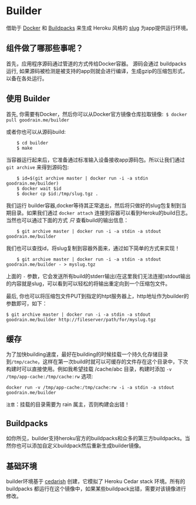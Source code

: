 # Builder

借助于 [Docker](http://docker.io) 和 [Buildpacks](https://devcenter.heroku.com/articles/buildpacks) 来生成 Heroku 风格的 [slug](https://devcenter.heroku.com/articles/slug-compiler) 为app提供运行环境。

## 组件做了哪那些事呢？

首先，应用程序源码通过管道的方式传给Docker容器。
源码会通过 buildpacks 运行, 如果源码被检测是被支持的app则就会进行编译，生成gzip的压缩包形式，以备在各处运行。

## 使用 Builder

首先, 你需要有Docker，然后你可以从Docker官方镜像仓库拉取镜像:
    ​```
    $ docker pull goodrain.me/builder
    ​```

或者你也可以从源码build:
```
	$ cd builder
	$ make
```

当容器运行起来后，它准备通过标准输入设备接收app源码包。所以让我们通过`git archive` 来得到源码包:
```
	$ id=$(git archive master | docker run -i -a stdin goodrain.me/builder)
	$ docker wait $id
	$ docker cp $id:/tmp/slug.tgz .
```

我们运行 builder容器,docker等待其正常退出，然后将只做好的slug包复制到当期目录。如果我们通过 `docker attach` 连接到容器可以看到Heroku的build日志。当然也可以通过下面的方式 *只* 查看build的输出信息：
```
	$ git archive master | docker run -i -a stdin -a stdout goodrain.me/builder
```

我们也可以查找id，将slug复制到容器外面来，通过如下简单的方式来实现！
```
	$ git archive master | docker run -i -a stdin -a stdout goodrain.me/builder - > myslug.tgz
```

上面的 `-` 参数，它会发送所有build的stderr输出(在这里我们无法连接)stdout输出的内容就是slug，可以看到可以轻松的将输出重定向到一个压缩包文件。

最后, 你也可以将压缩包文件PUT到指定的htpt服务器上，http地址作为builder的参数即可，如下：

	$ git archive master | docker run -i -a stdin -a stdout goodrain.me/builder http://fileserver/path/for/myslug.tgz

## 缓存

为了加快building速度，最好在building的时候挂载一个持久化存储目录到`/tmp/cache`，这样在第一次build时就可以可缓存的文件存在这个目录中，下次构建时可以直接使用。例如我希望挂载 /cache/abc 目录，构建时添加 `-v /tmp/app-cache:/tmp/cache:rw` 选项:

	docker run -v /tmp/app-cache:/tmp/cache:rw -i -a stdin -a stdout goodrain.me/builder

`注意`：挂载的目录需要为 rain 属主，否则构建会出错！


## Buildpacks

如你所见，builder支持heroku官方的buildpacks和众多的第三方buildpacks。当然你也可以添加自定义buildpack然后重新生成builder镜像。

## 基础环境

builder环境基于 [cedarish](https://github.com/progrium/cedarish) 创建，它模拟了 Heroku Cedar stack 环境。所有的 buildpacks 都运行在这个镜像中，如果某些buildpack出错，需要对该镜像进行修改。

